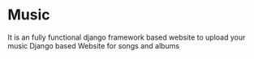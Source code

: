 # Music
It is an fully functional django framework based website to upload your music
Django based Website for songs and albums
